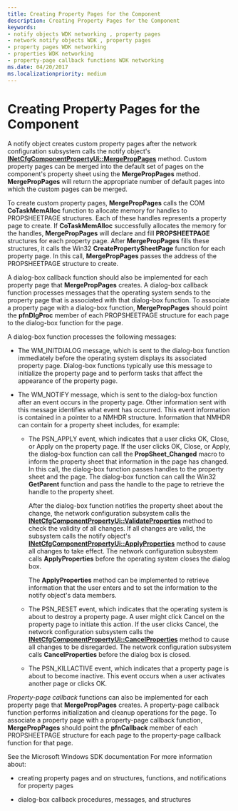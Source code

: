 ```yaml
---
title: Creating Property Pages for the Component
description: Creating Property Pages for the Component
keywords:
- notify objects WDK networking , property pages
- network notify objects WDK , property pages
- property pages WDK networking
- properties WDK networking
- property-page callback functions WDK networking
ms.date: 04/20/2017
ms.localizationpriority: medium
---
```


# Creating Property Pages for the Component





A notify object creates custom property pages after the network configuration subsystem calls the notify object's [**INetCfgComponentPropertyUi::MergePropPages**](/previous-versions/windows/hardware/network/ff547746(v=vs.85)) method. Custom property pages can be merged into the default set of pages on the component's property sheet using the **MergePropPages** method. **MergePropPages** will return the appropriate number of default pages into which the custom pages can be merged.

To create custom property pages, **MergePropPages** calls the COM **CoTaskMemAlloc** function to allocate memory for handles to PROPSHEETPAGE structures. Each of these handles represents a property page to create. If **CoTaskMemAlloc** successfully allocates the memory for the handles, **MergePropPages** will declare and fill **PROPSHEETPAGE** structures for each property page. After **MergePropPages** fills these structures, it calls the Win32 **CreatePropertySheetPage** function for each property page. In this call, **MergePropPages** passes the address of the PROPSHEETPAGE structure to create.

A dialog-box callback function should also be implemented for each property page that **MergePropPages** creates. A dialog-box callback function processes messages that the operating system sends to the property page that is associated with that dialog-box function. To associate a property page with a dialog-box function, **MergePropPages** should point the **pfnDlgProc** member of each PROPSHEETPAGE structure for each page to the dialog-box function for the page.

A dialog-box function processes the following messages:

-   The WM\_INITDIALOG message, which is sent to the dialog-box function immediately before the operating system displays its associated property page. Dialog-box functions typically use this message to initialize the property page and to perform tasks that affect the appearance of the property page.

-   The WM\_NOTIFY message, which is sent to the dialog-box function after an event occurs in the property page. Other information sent with this message identifies what event has occurred. This event information is contained in a pointer to a NMHDR structure. Information that NMHDR can contain for a property sheet includes, for example:
    -   The PSN\_APPLY event, which indicates that a user clicks OK, Close, or Apply on the property page. If the user clicks OK, Close, or Apply, the dialog-box function can call the **PropSheet\_Changed** macro to inform the property sheet that information in the page has changed. In this call, the dialog-box function passes handles to the property sheet and the page. The dialog-box function can call the Win32 **GetParent** function and pass the handle to the page to retrieve the handle to the property sheet.

        After the dialog-box function notifies the property sheet about the change, the network configuration subsystem calls the [**INetCfgComponentPropertyUi::ValidateProperties**](/previous-versions/windows/hardware/network/ff547755(v=vs.85)) method to check the validity of all changes. If all changes are valid, the subsystem calls the notify object's [**INetCfgComponentPropertyUi::ApplyProperties**](/previous-versions/windows/hardware/network/ff547741(v=vs.85)) method to cause all changes to take effect. The network configuration subsystem calls **ApplyProperties** before the operating system closes the dialog box.

        The **ApplyProperties** method can be implemented to retrieve information that the user enters and to set the information to the notify object's data members.

    -   The PSN\_RESET event, which indicates that the operating system is about to destroy a property page. A user might click Cancel on the property page to initiate this action. If the user clicks Cancel, the network configuration subsystem calls the [**INetCfgComponentPropertyUi::CancelProperties**](/previous-versions/windows/hardware/network/ff547742(v=vs.85)) method to cause all changes to be disregarded. The network configuration subsystem calls **CancelProperties** before the dialog box is closed.
    -   The PSN\_KILLACTIVE event, which indicates that a property page is about to become inactive. This event occurs when a user activates another page or clicks OK.

*Property-page callback* functions can also be implemented for each property page that **MergePropPages** creates. A property-page callback function performs initialization and cleanup operations for the page. To associate a property page with a property-page callback function, **MergePropPages** should point the **pfnCallback** member of each PROPSHEETPAGE structure for each page to the property-page callback function for that page.

See the Microsoft Windows SDK documentation For more information about:

-   creating property pages and on structures, functions, and notifications for property pages

-   dialog-box callback procedures, messages, and structures

 

